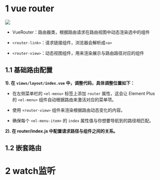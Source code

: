 # 1 vue router

![](https://internal-api-drive-stream.feishu.cn/space/api/box/stream/download/preview/MZq6bn7dUobn9fxWbVYcYQNunqf/?preview_type=16)

- VueRouter：路由器类，根据路由请求在路由视图中动态渲染选中的组件

- `<router-link>`：请求链接组件，浏览器会解析成`<a>`

- `<router-view>`：动态视图组件，用来渲染展示与路由路径对应的组件

## 1.1 基础路由配置

**1). 在** **`views/layout/index.vue`** **中，调整代码，具体调整位置如下：**

- 在左侧菜单栏的 `<el-menu>` 标签上添加 `router` 属性，这会让 Element Plus 的 `<el-menu>` 组件自动根据路由来激活对应的菜单项。

- 使用 `<router-view>` 组件来渲染根据路由动态变化的内容。

- 确保每个 `<el-menu-item>` 的 `index` 属性值与你想要导航到的路径相匹配。

**2). 在 router/index.js 中配置请求路径与组件之间的关系。**

## 1.2 嵌套路由

# 2 watch监听
